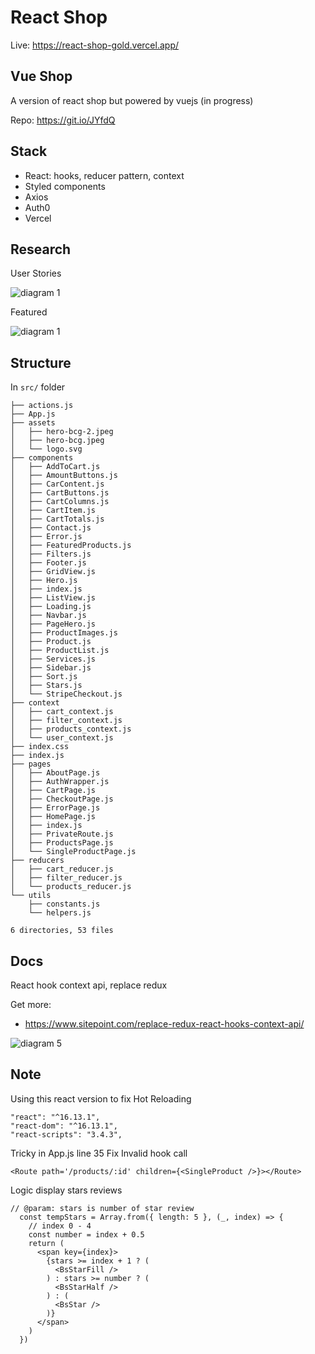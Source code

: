 # React Shop

Live: https://react-shop-gold.vercel.app/

## Vue Shop
A version of react shop but powered by vuejs (in progress)

Repo: https://git.io/JYfdQ

## Stack

- React: hooks, reducer pattern, context
- Styled components
- Axios
- Auth0
- Vercel

## Research

User Stories

![diagram 1](https://raw.githubusercontent.com/nguyentuan1696/tiny-projects/main/react-projects/react-shop/diagram/linh-tinh-Page-13.png)

Featured

![diagram 1](https://raw.githubusercontent.com/nguyentuan1696/tiny-projects/main/react-projects/react-shop/diagram/linh-tinh-Page-14.png)


## Structure
In ```src/``` folder
```
├── actions.js
├── App.js
├── assets
│   ├── hero-bcg-2.jpeg
│   ├── hero-bcg.jpeg
│   └── logo.svg
├── components
│   ├── AddToCart.js
│   ├── AmountButtons.js
│   ├── CarContent.js
│   ├── CartButtons.js
│   ├── CartColumns.js
│   ├── CartItem.js
│   ├── CartTotals.js
│   ├── Contact.js
│   ├── Error.js
│   ├── FeaturedProducts.js
│   ├── Filters.js
│   ├── Footer.js
│   ├── GridView.js
│   ├── Hero.js
│   ├── index.js
│   ├── ListView.js
│   ├── Loading.js
│   ├── Navbar.js
│   ├── PageHero.js
│   ├── ProductImages.js
│   ├── Product.js
│   ├── ProductList.js
│   ├── Services.js
│   ├── Sidebar.js
│   ├── Sort.js
│   ├── Stars.js
│   └── StripeCheckout.js
├── context
│   ├── cart_context.js
│   ├── filter_context.js
│   ├── products_context.js
│   └── user_context.js
├── index.css
├── index.js
├── pages
│   ├── AboutPage.js
│   ├── AuthWrapper.js
│   ├── CartPage.js
│   ├── CheckoutPage.js
│   ├── ErrorPage.js
│   ├── HomePage.js
│   ├── index.js
│   ├── PrivateRoute.js
│   ├── ProductsPage.js
│   └── SingleProductPage.js
├── reducers
│   ├── cart_reducer.js
│   ├── filter_reducer.js
│   └── products_reducer.js
└── utils
    ├── constants.js
    └── helpers.js

6 directories, 53 files

```

## Docs
React hook context api, replace redux

Get more: 
- https://www.sitepoint.com/replace-redux-react-hooks-context-api/

![diagram 5](https://raw.githubusercontent.com/nguyentuan1696/tiny-projects/main/react-projects/react-shop/diagram/linh-tinh-Page-15.png)

## Note

Using this react version to fix Hot Reloading

```
"react": "^16.13.1",
"react-dom": "^16.13.1",
"react-scripts": "3.4.3",
```

Tricky in App.js line 35
Fix Invalid hook call 
```
<Route path='/products/:id' children={<SingleProduct />}></Route>

```

Logic display stars reviews

```
// @param: stars is number of star review
  const tempStars = Array.from({ length: 5 }, (_, index) => {
    // index 0 - 4
    const number = index + 0.5
    return (
      <span key={index}>
        {stars >= index + 1 ? (
          <BsStarFill />
        ) : stars >= number ? (
          <BsStarHalf />
        ) : (
          <BsStar />
        )}
      </span>
    )
  })
```
